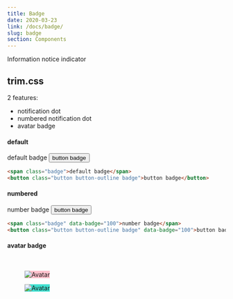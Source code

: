 ```yaml
---
title: Badge
date: 2020-03-23
link: /docs/badge/
slug: badge
section: Components
---
```

Information notice indicator

## trim.css
2 features:
- notification dot
- numbered notification dot
- avatar badge

#### default
<span class="badge m-2">default badge</span>
<button class="badge button button-outline m-2" data-badge="">button badge</button>


```html {}
<span class="badge">default badge</span>
<button class="button button-outline badge">button badge</button>

```

#### numbered
<span class="badge m-2" data-badge="100">number badge</span>
<button class="button button-outline badge m-2" data-badge="100">button badge</button>

```html {}
<span class="badge" data-badge="100">number badge</span>
<button class="button button-outline badge" data-badge="100">button badge</button>
```

#### avatar badge
<figure class="avatar m-2 bg-gray-400 text-gray-100 text-3xl badge" data-initial="AB" data-badge="10"></figure>
<figure class="avatar m-2 avatar-rounded bg-gray-400 text-gray-100 text-3xl badge" data-initial="AB" data-badge="10"></figure>
<br>
<figure class="avatar badge m-2" data-badge="10">
  <img src="/avatar-1.svg" style="background: pink;" alt="Avatar">
</figure>
<figure class="avatar avatar-rounded badge m-2" data-badge="20">
  <img src="/avatar-2.svg" style="background: turquoise;" alt="Avatar">
</figure>